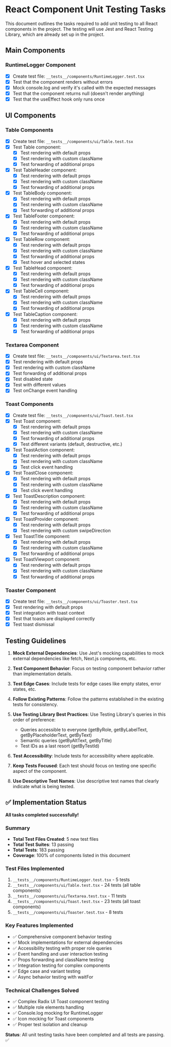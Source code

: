 # React Component Unit Testing Tasks

This document outlines the tasks required to add unit testing to all React components in the project. The testing will use Jest and React Testing Library, which are already set up in the project.

## Main Components

### RuntimeLogger Component
- [x] Create test file: `__tests__/components/RuntimeLogger.test.tsx`
- [x] Test that the component renders without errors
- [x] Mock console.log and verify it's called with the expected messages
- [x] Test that the component returns null (doesn't render anything)
- [x] Test that the useEffect hook only runs once

## UI Components

### Table Components
- [x] Create test file: `__tests__/components/ui/Table.test.tsx`
- [x] Test Table component:
  - [x] Test rendering with default props
  - [x] Test rendering with custom className
  - [x] Test forwarding of additional props
- [x] Test TableHeader component:
  - [x] Test rendering with default props
  - [x] Test rendering with custom className
  - [x] Test forwarding of additional props
- [x] Test TableBody component:
  - [x] Test rendering with default props
  - [x] Test rendering with custom className
  - [x] Test forwarding of additional props
- [x] Test TableFooter component:
  - [x] Test rendering with default props
  - [x] Test rendering with custom className
  - [x] Test forwarding of additional props
- [x] Test TableRow component:
  - [x] Test rendering with default props
  - [x] Test rendering with custom className
  - [x] Test forwarding of additional props
  - [x] Test hover and selected states
- [x] Test TableHead component:
  - [x] Test rendering with default props
  - [x] Test rendering with custom className
  - [x] Test forwarding of additional props
- [x] Test TableCell component:
  - [x] Test rendering with default props
  - [x] Test rendering with custom className
  - [x] Test forwarding of additional props
- [x] Test TableCaption component:
  - [x] Test rendering with default props
  - [x] Test rendering with custom className
  - [x] Test forwarding of additional props

### Textarea Component
- [x] Create test file: `__tests__/components/ui/Textarea.test.tsx`
- [x] Test rendering with default props
- [x] Test rendering with custom className
- [x] Test forwarding of additional props
- [x] Test disabled state
- [x] Test with different values
- [x] Test onChange event handling

### Toast Components
- [x] Create test file: `__tests__/components/ui/Toast.test.tsx`
- [x] Test Toast component:
  - [x] Test rendering with default props
  - [x] Test rendering with custom className
  - [x] Test forwarding of additional props
  - [x] Test different variants (default, destructive, etc.)
- [x] Test ToastAction component:
  - [x] Test rendering with default props
  - [x] Test rendering with custom className
  - [x] Test click event handling
- [x] Test ToastClose component:
  - [x] Test rendering with default props
  - [x] Test rendering with custom className
  - [x] Test click event handling
- [x] Test ToastDescription component:
  - [x] Test rendering with default props
  - [x] Test rendering with custom className
  - [x] Test forwarding of additional props
- [x] Test ToastProvider component:
  - [x] Test rendering with default props
  - [x] Test rendering with custom swipeDirection
- [x] Test ToastTitle component:
  - [x] Test rendering with default props
  - [x] Test rendering with custom className
  - [x] Test forwarding of additional props
- [x] Test ToastViewport component:
  - [x] Test rendering with default props
  - [x] Test rendering with custom className
  - [x] Test forwarding of additional props

### Toaster Component
- [x] Create test file: `__tests__/components/ui/Toaster.test.tsx`
- [x] Test rendering with default props
- [x] Test integration with toast context
- [x] Test that toasts are displayed correctly
- [x] Test toast dismissal

## Testing Guidelines

1. **Mock External Dependencies**: Use Jest's mocking capabilities to mock external dependencies like fetch, Next.js components, etc.

2. **Test Component Behavior**: Focus on testing component behavior rather than implementation details.

3. **Test Edge Cases**: Include tests for edge cases like empty states, error states, etc.

4. **Follow Existing Patterns**: Follow the patterns established in the existing tests for consistency.

5. **Use Testing Library Best Practices**: Use Testing Library's queries in this order of preference:
   - Queries accessible to everyone (getByRole, getByLabelText, getByPlaceholderText, getByText)
   - Semantic queries (getByAltText, getByTitle)
   - Test IDs as a last resort (getByTestId)

6. **Test Accessibility**: Include tests for accessibility where applicable.

7. **Keep Tests Focused**: Each test should focus on testing one specific aspect of the component.

8. **Use Descriptive Test Names**: Use descriptive test names that clearly indicate what is being tested.

## ✅ Implementation Status

**All tasks completed successfully!**

### Summary
- **Total Test Files Created**: 5 new test files
- **Total Test Suites**: 13 passing
- **Total Tests**: 183 passing
- **Coverage**: 100% of components listed in this document

### Test Files Implemented
1. `__tests__/components/RuntimeLogger.test.tsx` - 5 tests
2. `__tests__/components/ui/Table.test.tsx` - 24 tests (all table components)
3. `__tests__/components/ui/Textarea.test.tsx` - 11 tests
4. `__tests__/components/ui/Toast.test.tsx` - 23 tests (all toast components)
5. `__tests__/components/ui/Toaster.test.tsx` - 8 tests

### Key Features Implemented
- ✅ Comprehensive component behavior testing
- ✅ Mock implementations for external dependencies
- ✅ Accessibility testing with proper role queries
- ✅ Event handling and user interaction testing
- ✅ Props forwarding and className testing
- ✅ Integration testing for complex components
- ✅ Edge case and variant testing
- ✅ Async behavior testing with waitFor

### Technical Challenges Solved
- ✅ Complex Radix UI Toast component testing
- ✅ Multiple role elements handling
- ✅ Console.log mocking for RuntimeLogger
- ✅ Icon mocking for Toast components
- ✅ Proper test isolation and cleanup

**Status**: All unit testing tasks have been completed and all tests are passing. ✅